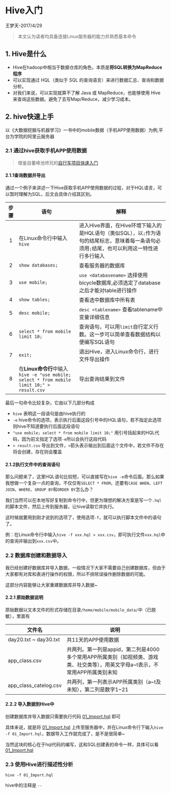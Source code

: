 # Hive入门
王梦天-2017/4/29
> 本文认为读者均具备连接Linux服务器的能力并熟悉基本命令

## 1. Hive是什么
- Hive在hadoop中相当于数据仓库的角色，本质是**将SQL转换为MapReduce程序**
- 可以实现通过 HQL（类似于 SQL 的查询语言）来进行数据汇总、查询和数据分析。
- 对我们来说，可以实现就算不了解 Java 或 MapReduce，也能够使用 Hive 来查询这些数据。避免了去写Map/Reduce，减少学习成本。

## 2. hive快速上手
以《大数据挖掘与机器学习》一书中的mobile数据（手机APP使用数据）为例,平台为学院的阿里云服务器

### 2.1 通过hive获取手机APP使用数据
> 借鉴自董峰池师兄的[自行车项目快速入门](https://github.com/FengchiCrazy/bicycle_project/blob/master/quick_start.md)

#### 2.1.1查询数据并导出
通过一个例子来讲述一下Hive获取手机APP使用数据的过程，对于HQL语言，可以暂时理解为SQL，后文会具体介绍其区别。

| 步骤 | 语句 | 解释 |
| :----: | ---- | ---- |
| 1 | 在Linux命令行中输入`hive` | 进入Hive界面，在Hive环境下输入的是HQL语句（类似SQL），以`;`作为语句的结尾标志，意味着每一条语句必须用`;`结尾，也可以利用这一特性进行多行输入 |
| 2 | `show databases;` | 查看服务器的数据库 | 
| 3 | `use mobile;` | `use <databasename>` 选择使用bicycle数据库,必须选定了database之后才能对table进行操作 |
| 4 | `show tables;` | 查看选中数据库中所有表 |
| 5 | `desc mobile;` | `desc <tablename>` 查看tablename中变量详细信息 |
| 6 | `select * from mobile limit 10;` | 查询语句，可以用`limit`自行定义行数。这一步可以简单查看数据结构以便编写SQL语句 |
| 7 | `exit;` | 退出Hive，进入Linux命令行，进行文件导出操作 |
| 8 | 在**Linux命令行**中输入`hive -e "use mobile; select * from mobile limit 10;" > result.csv` | 导出查询结果到文件 |

最后一句命令比较复杂，它由以下几部分构成
- `hive` 表明这一段语句是由hive执行的
- `-e` hive命令的选项，表示执行后面这段引号中的HQL语句，若不指定此选项则hive不知道要执行后面这段语句
- `"use mobile; select * from mobile limit 10;"` 用引号括起来的HQL代码，因为前文指定了选项`-e`所以会执行这段代码
- `> result.csv` 导出到文件，`>`箭头表示输出到后面这个文件中，若文件不存在将会创建，存在则会覆盖

#### 2.1.2执行文件中的查询语句
那么问题来了，这里HQL语句比较短，可以直接写在`hive -e`命令后面。那么如果我想做一个复杂一点的查询，不仅仅有`SELECT * FROM`，还要有`CASE WHEN`、`LEFT JOIN`、`WHERE`、`GROUP BY`和`ORDER BY`怎么办？

我们当然可以在本地写好复制到命令行中，但更为理想的解决方案是写一个`.hql`的脚本文件，然后上传到服务器，让hive读取它并执行。

这时候就要用到刚才说到的选项了，使用选项`-f`，就可以执行脚本文件中的语句了。

例：在Linux命令行中输入`hive -f xxx.hql > xxx.csv`，即可执行文件`xxx.hql`中的查询并输出到`xxx.csv`中。

### 2.2 数据库创建和数据导入

我已经创建好数据库并导入数据，一般情况下大家不需要自己创建数据库，但由于大家都有对库和表进行操作的权限，所以不排除误操作删除数据的可能。

这部分内容能够让大家重建数据库并导入数据~

#### 2.2.1 原始数据说明

原始数据以文本文件的形式存储在目录`/home/mobile/mobile_data/`中（已脱敏），里面有

|文件名|说明|
|---|---|
|day20.txt ~ day30.txt| 共11天的APP使用数据 |
|app_class.csv| 共两列。第一列是appid，第二列是4000多个常用APP所属类别（如视频类、游戏类、社交类等），用英文字母a~t表示，不常用APP所属类别未知|
|app_class_catelog.csv| 共两列，第一列表示APP所属类别（a~t及未知），第二列是数字1~21 |

#### 2.2.2 导入数据到Hive中
创建数据库并导入数据只需要执行代码 [01_Import.hql](https://github.com/wmtyhwjx/Learning/blob/master/Hive/mobile/01_Import.hql) 即可

具体来说，就是将 [01_Import.hql](https://github.com/wmtyhwjx/Learning/blob/master/Hive/mobile/01_Import.hql)
上传至服务器中，并在Linux命令行下输入`hive -f 01_Import.hql`，数据导入工作就完成了，是不是很简单~

当然这块的核心在于hql代码的编写，这和SQL创建表的命令一样，具体可以看 [01_Import.hql](https://github.com/wmtyhwjx/Learning/blob/master/Hive/mobile/01_Import.hql)

### 2.3 使用Hive进行描述性分析



`hive -f 01_Import.hql`

 hive中的注释是 `--`
